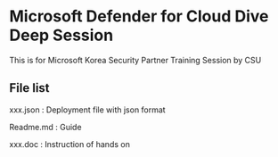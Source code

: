 # Microsoft Defender for Cloud Dive Deep Session

This is for Microsoft Korea Security Partner Training Session by CSU

## File list

xxx.json : Deployment file with json format

Readme.md : Guide

xxx.doc : Instruction of hands on 
